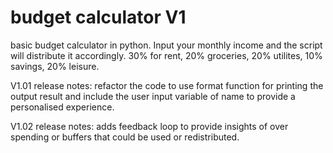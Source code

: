 # budget calculator V1
basic budget calculator in python.
Input your monthly income and the script will distribute it accordingly. 
30% for rent, 20% groceries, 20% utilites, 10% savings, 20% leisure.


V1.01 release notes: refactor the code to use format function for printing the output result and include the user input variable of name to provide a personalised experience.

V1.02 release notes: adds feedback loop to provide insights of over spending or buffers that could be used or redistributed.
